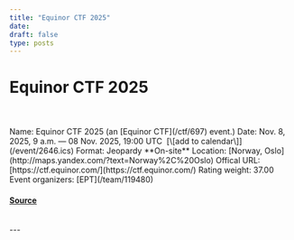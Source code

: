 ```yaml
---
title: "Equinor CTF 2025"
date: 
draft: false
type: posts
---
```

# Equinor CTF 2025

<br/>

<br/>
Name: Equinor CTF 2025 (an [Equinor CTF](/ctf/697) event.)  
Date: Nov. 8, 2025, 9 a.m. — 08 Nov. 2025, 19:00 UTC  [\[add to calendar\]](/event/2646.ics)  
Format: Jeopardy  
**On-site**  
Location: [Norway, Oslo](http://maps.yandex.com/?text=Norway%2C%20Oslo)  
Offical URL: [https://ctf.equinor.com/](https://ctf.equinor.com/)  
Rating weight: 37.00  
Event organizers: [EPT](/team/119480)

#### [Source](https://ctftime.org/event/2646)

<br/>
---
